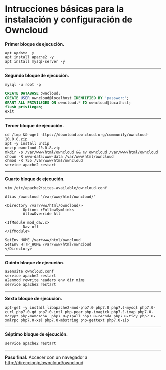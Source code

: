 # Intrucciones básicas para la instalación y configuración de Owncloud

**Primer bloque de ejecución.**
```shell
apt update -y
apt install apache2 -y
apt install mysql-server -y
```

***

**Segundo bloque de ejecución.**
```shell
mysql -u root -p
```
```sql
CREATE DATABASE owncloud;
CREATE USER owncloud@localhost IDENTIFIED BY 'password';
GRANT ALL PRIVILEGES ON owncloud.* TO owncloud@localhost;
flush privileges;
exit
```

***

**Tercer bloque de ejecución.**
```shell
cd /tmp && wget https://download.owncloud.org/community/owncloud-10.0.8.zip 
apt -y install unzip
unzip owncloud-10.0.8.zip
mkdir -p /var/www/html/owncloud && mv owncloud /var/www/html/owncloud
chown -R www-data:www-data /var/www/html/owncloud
chmod -R 755 /var/www/html/owncloud
service apache2 restart
```

***

**Cuarto bloque de ejecución.**
```shell
vim /etc/apache2/sites-available/owncloud.conf
```

```vim
Alias /owncloud "/var/www/html/owncloud/"

<Directory /var/www/html/owncloud/>
        Options +FollowSymlinks
        AllowOverride All

<IfModule mod_dav.c>
        Dav off
</IfModule>

SetEnv HOME /var/www/html/owncloud
SetEnv HTTP_HOME /var/www/html/owncloud
</Directory>
```

***

**Quinto bloque de ejecución.**
```shell
a2ensite owncloud.conf
service apache2 restart
a2enmod rewrite headers env dir mime
service apache2 restart
```

***

**Sexto bloque de ejecución.**
```shell
apt-get -y install libapache2-mod-php7.0 php7.0 php7.0-mysql php7.0-curl php7.0-gd php7.0-intl php-pear php-imagick php7.0-imap php7.0-mcrypt php-memcache  php7.0-pspell php7.0-recode php7.0-tidy php7.0-xmlrpc php7.0-xsl php7.0-mbstring php-gettext php7.0-zip
```

***

**Séptimo bloque de ejecución.**
```shell
service apache2 restart
```

***

**Paso final.**
Acceder con un navegador a [http://direccionip/owncloud/owncloud](http://direccionip/owncloud/owncloud)
